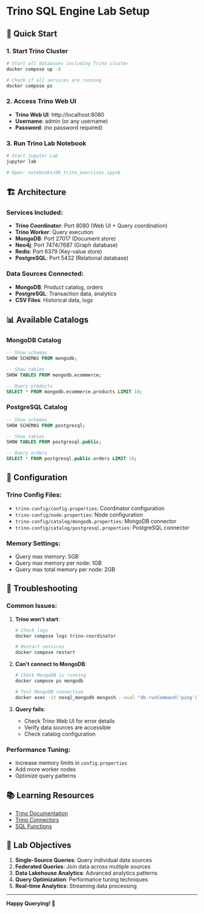 # Trino SQL Engine Lab Setup

## 🚀 Quick Start

### 1. Start Trino Cluster
```bash
# Start all databases including Trino cluster
docker compose up -d

# Check if all services are running
docker compose ps
```

### 2. Access Trino Web UI
- **Trino Web UI**: http://localhost:8080
- **Username**: admin (or any username)
- **Password**: (no password required)

### 3. Run Trino Lab Notebook
```bash
# Start Jupyter Lab
jupyter lab

# Open: notebooks/06_trino_exercises.ipynb
```

## 🏗️ Architecture

### Services Included:
- **Trino Coordinator**: Port 8080 (Web UI + Query coordination)
- **Trino Worker**: Query execution
- **MongoDB**: Port 27017 (Document store)
- **Neo4j**: Port 7474/7687 (Graph database)
- **Redis**: Port 6379 (Key-value store)
- **PostgreSQL**: Port 5432 (Relational database)

### Data Sources Connected:
- **MongoDB**: Product catalog, orders
- **PostgreSQL**: Transaction data, analytics
- **CSV Files**: Historical data, logs

## 📊 Available Catalogs

### MongoDB Catalog
```sql
-- Show schemas
SHOW SCHEMAS FROM mongodb;

-- Show tables
SHOW TABLES FROM mongodb.ecommerce;

-- Query products
SELECT * FROM mongodb.ecommerce.products LIMIT 10;
```

### PostgreSQL Catalog
```sql
-- Show schemas
SHOW SCHEMAS FROM postgresql;

-- Show tables
SHOW TABLES FROM postgresql.public;

-- Query orders
SELECT * FROM postgresql.public.orders LIMIT 10;
```

## 🔧 Configuration

### Trino Config Files:
- `trino-config/config.properties`: Coordinator configuration
- `trino-config/node.properties`: Node configuration
- `trino-config/catalog/mongodb.properties`: MongoDB connector
- `trino-config/catalog/postgresql.properties`: PostgreSQL connector

### Memory Settings:
- Query max memory: 5GB
- Query max memory per node: 1GB
- Query max total memory per node: 2GB

## 🐛 Troubleshooting

### Common Issues:

1. **Trino won't start**:
   ```bash
   # Check logs
   docker compose logs trino-coordinator
   
   # Restart services
   docker compose restart
   ```

2. **Can't connect to MongoDB**:
   ```bash
   # Check MongoDB is running
   docker compose ps mongodb
   
   # Test MongoDB connection
   docker exec -it nosql_mongodb mongosh --eval "db.runCommand('ping')"
   ```

3. **Query fails**:
   - Check Trino Web UI for error details
   - Verify data sources are accessible
   - Check catalog configuration

### Performance Tuning:
- Increase memory limits in `config.properties`
- Add more worker nodes
- Optimize query patterns

## 📚 Learning Resources

- [Trino Documentation](https://trino.io/docs/)
- [Trino Connectors](https://trino.io/docs/current/connector.html)
- [SQL Functions](https://trino.io/docs/current/functions.html)

## 🎯 Lab Objectives

1. **Single-Source Queries**: Query individual data sources
2. **Federated Queries**: Join data across multiple sources
3. **Data Lakehouse Analytics**: Advanced analytics patterns
4. **Query Optimization**: Performance tuning techniques
5. **Real-time Analytics**: Streaming data processing

---

**Happy Querying! 🚀**
